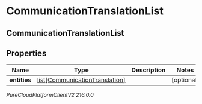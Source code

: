 # CommunicationTranslationList

## CommunicationTranslationList

## Properties

|Name | Type | Description | Notes|
|------------ | ------------- | ------------- | -------------|
| **entities** | [list[CommunicationTranslation]](CommunicationTranslation) |  | [optional] |



_PureCloudPlatformClientV2 216.0.0_
